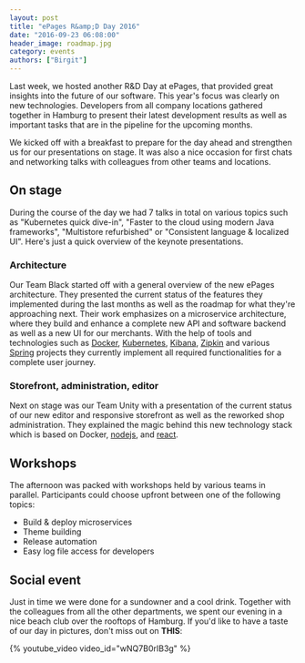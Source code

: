 ```yaml
---
layout: post
title: "ePages R&amp;D Day 2016"
date: "2016-09-23 06:08:00"
header_image: roadmap.jpg
category: events
authors: ["Birgit"]
---
```


Last week, we hosted another R&amp;D Day at ePages, that provided great insights into the future of our software.
This year's focus was clearly on new technologies.
Developers from all company locations gathered together in Hamburg to present their latest development results as well as important tasks that are in the pipeline for the upcoming months.

We kicked off with a breakfast to prepare for the day ahead and strengthen us for our presentations on stage.
It was also a nice occasion for first chats and networking talks with colleagues from other teams and locations.

## On stage

During the course of the day we had 7 talks in total on various topics such as "Kubernetes quick dive-in", "Faster to the cloud using modern Java frameworks", "Multistore refurbished" or "Consistent language & localized UI".
Here's just a quick overview of the keynote presentations.

### Architecture

Our Team Black started off with a general overview of the new ePages architecture.
They presented the current status of the features they implemented during the last months as well as the roadmap for what they're approaching next.
Their work emphasizes on a microservice architecture, where they build and enhance a complete new API and software backend as well as a new UI for our merchants.
With the help of tools and technologies such as [Docker](https://www.docker.com/), [Kubernetes](http://kubernetes.io/), [Kibana](https://www.elastic.co/products/kibana), [Zipkin](http://zipkin.io/) and various [Spring](https://spring.io/) projects they currently implement all required functionalities for a complete user journey.

### Storefront, administration, editor

Next on stage was our Team Unity with a presentation of the current status of our new editor and responsive storefront as well as the reworked shop administration.
They explained the magic behind this new technology stack which is based on Docker, [nodejs](https://nodejs.org/en/), and [react](https://facebook.github.io/react/index.html).

## Workshops

The afternoon was packed with workshops held by various teams in parallel.
Participants could choose upfront between one of the following topics:

* Build & deploy microservices
* Theme building
* Release automation
* Easy log file access for developers

## Social event

Just in time we were done for a sundowner and a cool drink.
Together with the colleagues from all the other departments, we spent our evening in a nice beach club over the rooftops of Hamburg.
If you'd like to have a taste of our day in pictures, don't miss out on **THIS**:

{% youtube_video video_id="wNQ7B0rIB3g" %}
